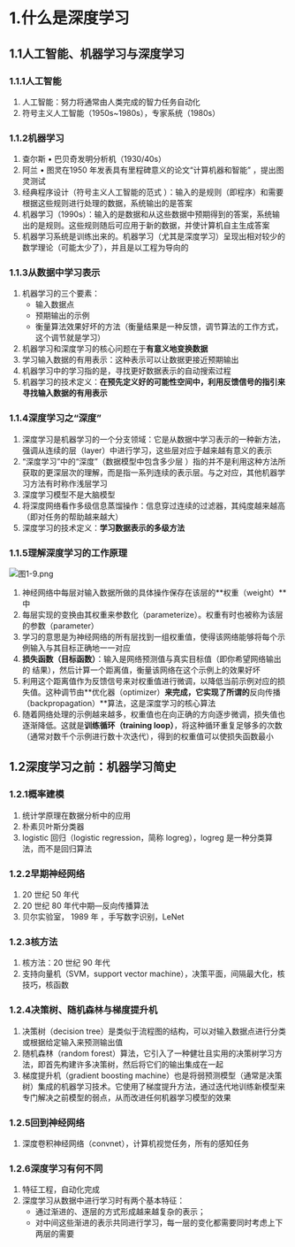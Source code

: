 # 1.什么是深度学习

## 1.1人工智能、机器学习与深度学习

### 1.1.1人工智能

1. 人工智能：努力将通常由人类完成的智力任务自动化
2. 符号主义人工智能（1950s~1980s），专家系统（1980s）

### 1.1.2机器学习

1. 查尔斯 • 巴贝奇发明分析机（1930/40s）
2. 阿兰 • 图灵在1950 年发表具有里程碑意义的论文“计算机器和智能” ，提出图灵测试
3. 经典程序设计（符号主义人工智能的范式 ）：输入的是规则（即程序）和需要根据这些规则进行处理的数据，系统输出的是答案
4. 机器学习（1990s）：输入的是数据和从这些数据中预期得到的答案，系统输出的是规则。这些规则随后可应用于新的数据，并使计算机自主生成答案
5. 机器学习系统是训练出来的。机器学习（尤其是深度学习）呈现出相对较少的数学理论（可能太少了），并且是以工程为导向的

### 1.1.3从数据中学习表示

1. 机器学习的三个要素：
   - 输入数据点
   - 预期输出的示例
   - 衡量算法效果好坏的方法（衡量结果是一种反馈，调节算法的工作方式，这个调节就是学习）
2. 机器学习和深度学习的核心问题在于**有意义地变换数据**
3. 学习输入数据的有用表示：这种表示可以让数据更接近预期输出
4. 机器学习中的学习指的是，寻找更好数据表示的自动搜索过程
5. 机器学习的技术定义：**在预先定义好的可能性空间中，利用反馈信号的指引来寻找输入数据的有用表示**

### 1.1.4深度学习之“深度”

1. 深度学习是机器学习的一个分支领域：它是从数据中学习表示的一种新方法，强调从连续的层（layer）中进行学习，这些层对应于越来越有意义的表示
2. “深度学习”中的“深度”（数据模型中包含多少层 ）指的并不是利用这种方法所获取的更深层次的理解，而是指一系列连续的表示层。与之对应，其他机器学习方法有时称作浅层学习
3. 深度学习模型不是大脑模型
4. 将深度网络看作多级信息蒸馏操作：信息穿过连续的过滤器，其纯度越来越高（即对任务的帮助越来越大）
5. 深度学习的技术定义：**学习数据表示的多级方法**

### 1.1.5理解深度学习的工作原理

![图1-9.png](https://upload-images.jianshu.io/upload_images/6411513-0ec95bf5825d245d.png?imageMogr2/auto-orient/strip%7CimageView2/2/w/1240)

1. 神经网络中每层对输入数据所做的具体操作保存在该层的**权重（weight）**中
2. 每层实现的变换由其权重来参数化（parameterize）。权重有时也被称为该层的参数（parameter）
3. 学习的意思是为神经网络的所有层找到一组权重值，使得该网络能够将每个示例输入与其目标正确地一一对应
4. **损失函数（目标函数）**：输入是网络预测值与真实目标值（即你希望网络输出的
   结果），然后计算一个距离值，衡量该网络在这个示例上的效果好坏
5. 利用这个距离值作为反馈信号来对权重值进行微调，以降低当前示例对应的损失值。这种调节由**优化器（optimizer）**来完成，它实现了所谓的**反向传播（backpropagation）**算法，这是深度学习的核心算法
6. 随着网络处理的示例越来越多，权重值也在向正确的方向逐步微调，损失值也逐渐降低。这就是**训练循环（training loop）**，将这种循环重复足够多的次数（通常对数千个示例进行数十次迭代），得到的权重值可以使损失函数最小

## 1.2深度学习之前：机器学习简史

### 1.2.1概率建模

1. 统计学原理在数据分析中的应用
2. 朴素贝叶斯分类器
3. logistic 回归（logistic regression，简称 logreg），logreg 是一种分类算法，而不是回归算法

### 1.2.2早期神经网络

1. 20 世纪 50 年代
2. 20 世纪 80 年代中期—反向传播算法
3. 贝尔实验室， 1989 年 ，手写数字识别，LeNet

### 1.2.3核方法

1. 核方法：20 世纪 90 年代
2. 支持向量机（SVM，support vector machine），决策平面，间隔最大化，核技巧，核函数

### 1.2.4决策树、随机森林与梯度提升机

1. 决策树（decision tree）是类似于流程图的结构，可以对输入数据点进行分类或根据给定输入来预测输出值
2. 随机森林（random forest）算法，它引入了一种健壮且实用的决策树学习方法，即首先构建许多决策树，然后将它们的输出集成在一起
3. 梯度提升机（gradient boosting machine）也是将弱预测模型（通常是决策树）集成的机器学习技术。它使用了梯度提升方法，通过迭代地训练新模型来专门解决之前模型的弱点，从而改进任何机器学习模型的效果

### 1.2.5回到神经网络

1. 深度卷积神经网络（convnet），计算机视觉任务，所有的感知任务

### 1.2.6深度学习有何不同

1. 特征工程，自动化完成
2. 深度学习从数据中进行学习时有两个基本特征：
   - 通过渐进的、逐层的方式形成越来越复杂的表示；
   - 对中间这些渐进的表示共同进行学习，每一层的变化都需要同时考虑上下两层的需要
